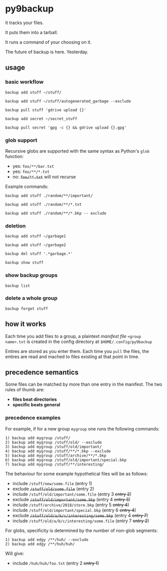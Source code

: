 # py9backup

It tracks your files.

It puts them into a tarball.

It runs a command of your choosing on it.

The future of backup is here. Yesterday.

## usage

### basic workflow

`backup add stuff ~/stuff/`

`backup add stuff ~/stuff/autogenerated_garbage --exclude`

`backup pull stuff 'gdrive upload {}'`

`backup add secret ~/secret_stuff`

`backup pull secret 'gpg -c {} && gdrive upload {}.gpg'`


### glob support

Recursive globs are supported with the same syntax as Python's `glob` function:

 * yes: `foo/**/bar.txt`
 * yes: `foo/**/*.txt`
 * no: ~~`foo/**.txt`~~ will not recurse
 
Example commands:

`backup add stuff ./random/**/important/`

`backup add stuff ./random/**/*.txt`

`backup add stuff ./random/**/*.bkp -- exclude`

### deletion
`backup add stuff ~/garbage1`

`backup add stuff ~/garbage2`

`backup del stuff '.*garbage.*'`

`backup show stuff`

### show backup groups
`backup list`

### delete a whole group
`backup forget stuff`

## how it works

Each time you add files to a group, a plaintext *manifest file* `<group
name>.txt` is created in the config directory at `$HOME/.config/py9backup`

Entires are stored as you enter them. Each time you `pull` the files, the
entires are read and mached to files existing at that point in time.

## precedence semantics

Some files can be matched by more than one entry in the manifest. The two rules
of thumb are:

- **files beat directories**
- **specific beats general**

### precedence examples

For example, if for a new group `mygroup` one runs the following commands:

```
1) backup add mygroup /stuff/
2) backup add mygroup /stuff/old/ --exclude
3) backup add mygroup /stuff/old/important/
4) backup add mygroup /stuff/**/*.bkp --exclude
5) backup add mygroup /stuff/archive/**/*.bkp
6) backup add mygroup /stuff/old/important/special.bkp
7) backup add mygroup /stuff/**/interesting/
```

The behaviour for some example hypothetical files will be as follows:

 * include `/stuff/new/some.file`  (entry 1)
 * exclude ~~`/stuff/old/some.file`~~ (entry 2)
 * include `/stuff/old/important/some.file` (entry 3 ~~entry 2~~)
 * exclude ~~`/stuff/old/important/some.bkp`~~ (entry 4 ~~entry 3~~)
 * include `/stuff/archive/2018/store.bkp` (entry 5 ~~entry 4~~)
 * include `/stuff/old/important/special.bkp` (entry 6 ~~entry 4~~)
 * exclude ~~`/stuff/old/a/b/c/interesting/some.bkp`~~ (entry 4 ~~entry 7~~)
 * include `/stuff/old/a/b/c/interesting/some.file` (entry 7 ~~entry 2~~)

For globs, specificity is determined by the number of non-glob segments:

```
1) backup add edgy /**/huh/ --exclude
2) backup add edgy /**/huh/huh/
```

Will give:
 * include `/huh/huh/foo.txt` (entry 2 ~~entry 1~~)
 
```
